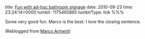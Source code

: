 title: [Fun with ad-hoc bathroom signage](http://www.marco.org/1173861106)
date: 2010-09-23
time: 23:24:14+0000
tumblr: 1175465865
tumblrType: link
%%%

Some very good fun. Marco is the best. I love the closing sentence. 

(Reblogged from [Marco Arment](https://www.tumblr.com/blog/view/marco/1173861106))
